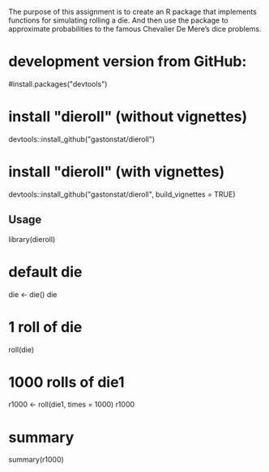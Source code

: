 The purpose of this assignment is to create an R package that implements functions for
simulating rolling a die. And then use the package to approximate probabilities to the famous
Chevalier De Mere’s dice problems. 


# development version from GitHub:
#install.packages("devtools") 

# install "dieroll" (without vignettes)
devtools::install_github("gastonstat/dieroll")

# install "dieroll" (with vignettes)
devtools::install_github("gastonstat/dieroll", build_vignettes = TRUE)
## Usage
library(dieroll)

# default die
die <- die()
die

# 1 roll of die
roll(die)

# 1000 rolls of die1
r1000 <- roll(die1, times = 1000)
r1000

# summary
summary(r1000)
